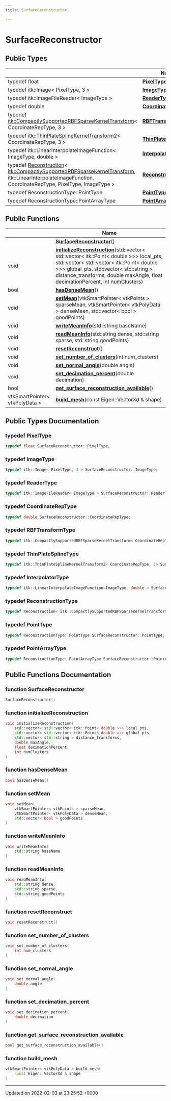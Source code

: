 ```yaml
---
title: SurfaceReconstructor

---
```


# SurfaceReconstructor





## Public Types

|                | Name           |
| -------------- | -------------- |
| typedef float | **[PixelType](../Classes/classSurfaceReconstructor.md#typedef-pixeltype)**  |
| typedef itk::Image< PixelType, 3 > | **[ImageType](../Classes/classSurfaceReconstructor.md#typedef-imagetype)**  |
| typedef itk::ImageFileReader< ImageType > | **[ReaderType](../Classes/classSurfaceReconstructor.md#typedef-readertype)**  |
| typedef double | **[CoordinateRepType](../Classes/classSurfaceReconstructor.md#typedef-coordinatereptype)**  |
| typedef [itk::CompactlySupportedRBFSparseKernelTransform](../Classes/classitk_1_1CompactlySupportedRBFSparseKernelTransform.md)< CoordinateRepType, 3 > | **[RBFTransformType](../Classes/classSurfaceReconstructor.md#typedef-rbftransformtype)**  |
| typedef [itk::ThinPlateSplineKernelTransform2](../Classes/classitk_1_1ThinPlateSplineKernelTransform2.md)< CoordinateRepType, 3 > | **[ThinPlateSplineType](../Classes/classSurfaceReconstructor.md#typedef-thinplatesplinetype)**  |
| typedef itk::LinearInterpolateImageFunction< ImageType, double > | **[InterpolatorType](../Classes/classSurfaceReconstructor.md#typedef-interpolatortype)**  |
| typedef [Reconstruction](../Classes/classReconstruction.md)< [itk::CompactlySupportedRBFSparseKernelTransform](../Classes/classitk_1_1CompactlySupportedRBFSparseKernelTransform.md), itk::LinearInterpolateImageFunction, CoordinateRepType, PixelType, ImageType > | **[ReconstructionType](../Classes/classSurfaceReconstructor.md#typedef-reconstructiontype)**  |
| typedef ReconstructionType::PointType | **[PointType](../Classes/classSurfaceReconstructor.md#typedef-pointtype)**  |
| typedef ReconstructionType::PointArrayType | **[PointArrayType](../Classes/classSurfaceReconstructor.md#typedef-pointarraytype)**  |

## Public Functions

|                | Name           |
| -------------- | -------------- |
| | **[SurfaceReconstructor](../Classes/classSurfaceReconstructor.md#function-surfacereconstructor)**() |
| void | **[initializeReconstruction](../Classes/classSurfaceReconstructor.md#function-initializereconstruction)**(std::vector< std::vector< itk::Point< double >>> local_pts, std::vector< std::vector< itk::Point< double >>> global_pts, std::vector< std::string > distance_transforms, double maxAngle, float decimationPercent, int numClusters) |
| bool | **[hasDenseMean](../Classes/classSurfaceReconstructor.md#function-hasdensemean)**() |
| void | **[setMean](../Classes/classSurfaceReconstructor.md#function-setmean)**(vtkSmartPointer< vtkPoints > sparseMean, vtkSmartPointer< vtkPolyData > denseMean, std::vector< bool > goodPoints) |
| void | **[writeMeanInfo](../Classes/classSurfaceReconstructor.md#function-writemeaninfo)**(std::string baseName) |
| void | **[readMeanInfo](../Classes/classSurfaceReconstructor.md#function-readmeaninfo)**(std::string dense, std::string sparse, std::string goodPoints) |
| void | **[resetReconstruct](../Classes/classSurfaceReconstructor.md#function-resetreconstruct)**() |
| void | **[set_number_of_clusters](../Classes/classSurfaceReconstructor.md#function-set-number-of-clusters)**(int num_clusters) |
| void | **[set_normal_angle](../Classes/classSurfaceReconstructor.md#function-set-normal-angle)**(double angle) |
| void | **[set_decimation_percent](../Classes/classSurfaceReconstructor.md#function-set-decimation-percent)**(double decimation) |
| bool | **[get_surface_reconstruction_available](../Classes/classSurfaceReconstructor.md#function-get-surface-reconstruction-available)**() |
| vtkSmartPointer< vtkPolyData > | **[build_mesh](../Classes/classSurfaceReconstructor.md#function-build-mesh)**(const Eigen::VectorXd & shape) |

## Public Types Documentation

### typedef PixelType

```cpp
typedef float SurfaceReconstructor::PixelType;
```


### typedef ImageType

```cpp
typedef itk::Image< PixelType, 3 > SurfaceReconstructor::ImageType;
```


### typedef ReaderType

```cpp
typedef itk::ImageFileReader< ImageType > SurfaceReconstructor::ReaderType;
```


### typedef CoordinateRepType

```cpp
typedef double SurfaceReconstructor::CoordinateRepType;
```


### typedef RBFTransformType

```cpp
typedef itk::CompactlySupportedRBFSparseKernelTransform< CoordinateRepType, 3> SurfaceReconstructor::RBFTransformType;
```


### typedef ThinPlateSplineType

```cpp
typedef itk::ThinPlateSplineKernelTransform2< CoordinateRepType, 3> SurfaceReconstructor::ThinPlateSplineType;
```


### typedef InterpolatorType

```cpp
typedef itk::LinearInterpolateImageFunction<ImageType, double > SurfaceReconstructor::InterpolatorType;
```


### typedef ReconstructionType

```cpp
typedef Reconstruction< itk::CompactlySupportedRBFSparseKernelTransform, itk::LinearInterpolateImageFunction, CoordinateRepType, PixelType, ImageType> SurfaceReconstructor::ReconstructionType;
```


### typedef PointType

```cpp
typedef ReconstructionType::PointType SurfaceReconstructor::PointType;
```


### typedef PointArrayType

```cpp
typedef ReconstructionType::PointArrayType SurfaceReconstructor::PointArrayType;
```


## Public Functions Documentation

### function SurfaceReconstructor

```cpp
SurfaceReconstructor()
```


### function initializeReconstruction

```cpp
void initializeReconstruction(
    std::vector< std::vector< itk::Point< double >>> local_pts,
    std::vector< std::vector< itk::Point< double >>> global_pts,
    std::vector< std::string > distance_transforms,
    double maxAngle,
    float decimationPercent,
    int numClusters
)
```


### function hasDenseMean

```cpp
bool hasDenseMean()
```


### function setMean

```cpp
void setMean(
    vtkSmartPointer< vtkPoints > sparseMean,
    vtkSmartPointer< vtkPolyData > denseMean,
    std::vector< bool > goodPoints
)
```


### function writeMeanInfo

```cpp
void writeMeanInfo(
    std::string baseName
)
```


### function readMeanInfo

```cpp
void readMeanInfo(
    std::string dense,
    std::string sparse,
    std::string goodPoints
)
```


### function resetReconstruct

```cpp
void resetReconstruct()
```


### function set_number_of_clusters

```cpp
void set_number_of_clusters(
    int num_clusters
)
```


### function set_normal_angle

```cpp
void set_normal_angle(
    double angle
)
```


### function set_decimation_percent

```cpp
void set_decimation_percent(
    double decimation
)
```


### function get_surface_reconstruction_available

```cpp
bool get_surface_reconstruction_available()
```


### function build_mesh

```cpp
vtkSmartPointer< vtkPolyData > build_mesh(
    const Eigen::VectorXd & shape
)
```


-------------------------------

Updated on 2022-02-03 at 23:25:52 +0000